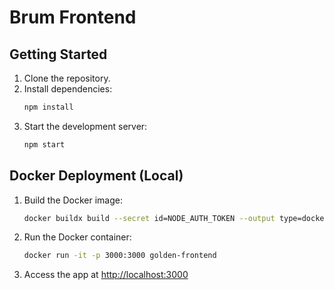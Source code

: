 # Brum Frontend

## Getting Started

1. Clone the repository.
2. Install dependencies:
    ```bash
    npm install
    ```
3. Start the development server:
    ```bash
    npm start
    ```

## Docker Deployment (Local)

1. Build the Docker image:
    ```bash
    docker buildx build --secret id=NODE_AUTH_TOKEN --output type=docker . -t golden-frontend
    ```
2. Run the Docker container:
    ```bash
    docker run -it -p 3000:3000 golden-frontend
    ```
3. Access the app at [http://localhost:3000](http://localhost:3000)
